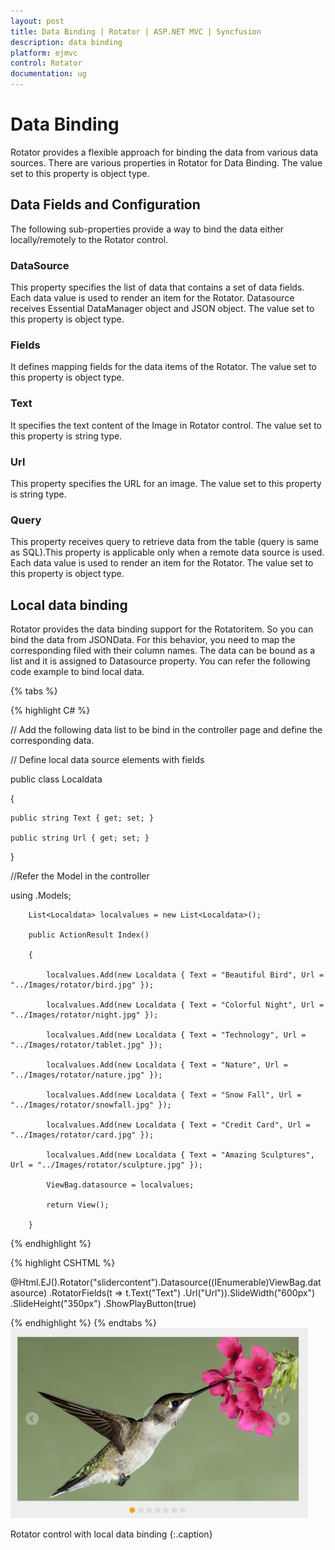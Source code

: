 ```yaml
---
layout: post
title: Data Binding | Rotator | ASP.NET MVC | Syncfusion
description: data binding
platform: ejmvc
control: Rotator
documentation: ug
---
```


# Data Binding

Rotator provides a flexible approach for binding the data from various data sources. There are various properties in Rotator for Data Binding. The value set to this property is object type.

## Data Fields and Configuration

The following sub-properties provide a way to bind the data either locally/remotely to the Rotator control. 

### DataSource

This property specifies the list of data that contains a set of data fields. Each data value is used to render an item for the Rotator. Datasource receives Essential DataManager object and JSON object. The value set to this property is object type.

### Fields

It defines mapping fields for the data items of the Rotator. The value set to this property is object type.

### Text

It specifies the text content of the Image in Rotator control. The value set to this property is string type.

### Url

This property specifies the URL for an image. The value set to this property is string type.

### Query

This property receives query to retrieve data from the table (query is same as SQL).This property is applicable only when a remote data source is used. Each data value is used to render an item for the Rotator. The value set to this property is object type.

## Local data binding

Rotator provides the data binding support for the Rotatoritem. So you can bind the data from JSONData. For this behavior, you need to map the corresponding filed with their column names. The data can be bound as a list and it is assigned to Datasource property. You can refer the following code example to bind local data.

{% tabs %}
 
{% highlight C# %}

// Add the following data list to be bind in the controller page and define the corresponding data.

// Define local data source elements with  fields            

public class Localdata

{

	public string Text { get; set; }

	public string Url { get; set; }

}


//Refer the Model in the controller 

using <Application name>.Models;



        List<Localdata> localvalues = new List<Localdata>();

        public ActionResult Index()

        {

            localvalues.Add(new Localdata { Text = "Beautiful Bird", Url = "../Images/rotator/bird.jpg" });

            localvalues.Add(new Localdata { Text = "Colorful Night", Url = "../Images/rotator/night.jpg" });

            localvalues.Add(new Localdata { Text = "Technology", Url = "../Images/rotator/tablet.jpg" });

            localvalues.Add(new Localdata { Text = "Nature", Url = "../Images/rotator/nature.jpg" });

            localvalues.Add(new Localdata { Text = "Snow Fall", Url = "../Images/rotator/snowfall.jpg" });

            localvalues.Add(new Localdata { Text = "Credit Card", Url = "../Images/rotator/card.jpg" });

            localvalues.Add(new Localdata { Text = "Amazing Sculptures", Url = "../Images/rotator/sculpture.jpg" });

            ViewBag.datasource = localvalues;

            return View();

        }  

{% endhighlight %}

{% highlight CSHTML %}

@Html.EJ().Rotator("slidercontent").Datasource((IEnumerable<Localdata>)ViewBag.datasource)
.RotatorFields(t => t.Text("Text")
.Url("Url")).SlideWidth("600px")
.SlideHeight("350px")
.ShowPlayButton(true)

{% endhighlight %}
{% endtabs %} 
![](Data-Binding_images/Data-Binding_img1.png)

Rotator control with local data binding
{:.caption}